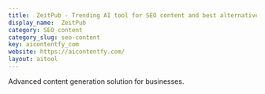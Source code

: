 ```yaml
---
title:  ZeitPub - Trending AI tool for SEO content and best alternatives
display_name:  ZeitPub
category: SEO content
category_slug: seo-content
key: aicontentfy_com
website: https://aicontentfy.com/
layout: aitool
---
```


Advanced content generation solution for businesses.
